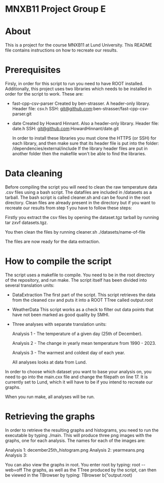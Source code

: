 # MNXB11 Project Group E
# About
This is a project for the course MNXB11 at Lund University. This README file contains instructions on how to recreate our results.

# Prerequisites
Firsly, in order for this script to run you need to have ROOT installed. Additionally, this project uses two libraries which needs to be installed in order for the script to work. These are:

- fast-cpp-csv-parser
Created by ben-strasser.
A header-only library. 
Header file: csv.h
SSH: git@github.com:ben-strasser/fast-cpp-csv-parser.git

- date
Created by Howard Hinnant.
Also a header-only library. 
Header file: date.h
SSH: git@github.com:HowardHinnant/date.git

  In order to install these libraries you must clone the HTTPS (or SSH) for each library, and then make sure that its header file is put into the folder: /dependencies/external/include
  If the library header files are put in another folder then the makefile won't be able to find the libraries.

# Data cleaning
Before compiling the script you will need to clean the raw temperature data .csv files using a bash script. The datafiles are included in /datasets as a tarball. The bash script is called cleaner.sh and can be found in the root directory. Clean files are already present in the directory but if you want to recreate our results from step 1 you have to follow these steps: 

Firstly you extract the csv files by opening the dataset.tgz tarball by running tar zxvf datasets.tgz. 

You then clean the files by running cleaner.sh ./datasets/name-of-file

The files are now ready for the data extraction.

# How to compile the script
The script uses a makefile to compile. You need to be in the root directory of the repository, and run make. The script itself has been divided into several translation units:

- DataExtraction
The first part of the script. This script retrieves the data from the cleaned csv and puts it into a ROOT TTree called output.root

- WeatherData
This script works as a check to filter out data points that have not been marked as good quality by SMHI.

- Three analyses with separate translation units:

  Analysis 1 - The temperature of a given day (25th of December).

  Analysis 2 - The change in yearly mean temperature from 1990 - 2023.

  Analysis 3 - The warmest and coldest day of each year.

  All analyses looks at data from Lund.


In order to choose which dataset you want to base your analysis on, you need to go into the main.cxx file and change the filepath on line 17. It is currently set to Lund, which it will have to be if you intend to recreate our graphs.

When you run make, all analyses will be run. 

# Retrieving the graphs
In order to retrieve the resulting graphs and histograms, you need to run the executable by typing ./main. This will produce three png images with the graphs, one for each analysis. The names for each of the images are:

Analysis 1: december25th_histogram.png
Analysis 2: yearmeans.png
Analysis 3: 

You can also view the graphs in root. You enter root by typing: root --web=off
The graphs, as well as the TTree produced by the script, can then be viewed in the TBrowser by typing: TBrowser b("output.root)
